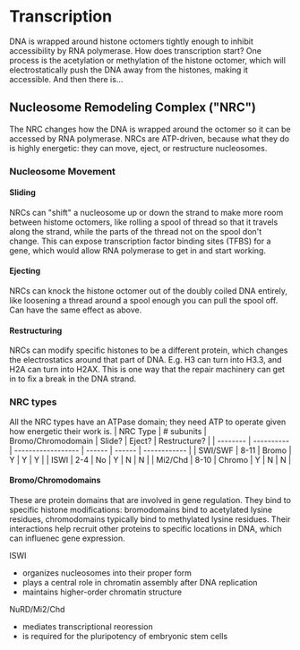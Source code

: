 # Transcription
DNA is wrapped around histone octomers tightly enough to inhibit accessibility by RNA polymerase. How does transcription start? One process is the acetylation or methylation of the histone octomer, which will electrostatically push the DNA away from the histones, making it accessible. And then there is...

## Nucleosome Remodeling Complex ("NRC")
The NRC changes how the DNA is wrapped around the octomer so it can be accessed by RNA polymerase. NRCs are ATP-driven, because what they do is highly energetic: they can move, eject, or restructure nucleosomes.
### Nucleosome Movement
#### Sliding
NRCs can "shift" a nucleosome up or down the strand to make more room between histome octomers, like rolling a spool of thread so that it travels along the strand, while the parts of the thread not on the spool don't change.
This can expose transcription factor binding sites (TFBS) for a gene, which would allow RNA polymerase to get in and start working.
#### Ejecting
NRCs can knock the histone octomer out of the doubly coiled DNA entirely, like loosening a thread around a spool enough you can pull the spool off. Can have the same effect as above.
#### Restructuring
NRCs can modify specific histones to be a different protein, which changes the electrostatics around that part of DNA. E.g. H3 can turn into H3.3, and H2A can turn into H2AX. This is one way that the repair machinery can get in to fix a break in the DNA strand.
### NRC types
All the NRC types have an ATPase domain; they need ATP to operate given how energetic their work is.
| NRC Type | # subunits | Bromo/Chromodomain | Slide? | Eject? | Restructure? |
| -------- | ---------- | ------------------ | ------ | ------ | ------------ |
| SWI/SWF | 8-11 | Bromo | Y | Y | Y |
| ISWI | 2-4 | No | Y | N | N |
| Mi2/Chd | 8-10 | Chromo | Y | N | N |
#### Bromo/Chromodomains
These are protein domains that are involved in gene regulation. They bind to specific histone modifications: bromodomains bind to acetylated lysine residues, chromodomains typically bind to methylated lysine residues. Their interactions help recruit other proteins to specific locations in DNA, which can influenec gene expression.

ISWI
* organizes nucleosomes into their proper form
* plays a central role in chromatin assembly after DNA replication
* maintains higher-order chromatin structure

NuRD/Mi2/Chd
* mediates transcriptional reoression
* is required for the pluripotency of embryonic stem cells
